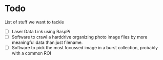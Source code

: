 Todo
====

List of stuff we want to tackle

* [ ] Laser Data Link using RaspPi
* [ ] Software to crawl a harddrive organizing photo image files by more meaningful data than just filename.
* [ ] Software to pick the most focussed image in a burst collection, probably with a common ROI
